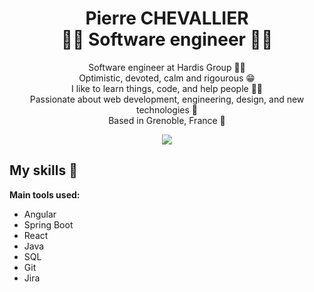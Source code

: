 <h1 align="center">
  <span>Pierre CHEVALLIER</span><br>
  <span>👨‍💻 Software engineer 👨‍💻</span>
</h1>

<p align="center">
Software engineer at Hardis Group 👨‍💻<br/>
Optimistic, devoted, calm and rigourous 😁<br/>
I like to learn things, code, and help people 🧑‍🏫<br/>
Passionate about web development, engineering, design, and new technologies 📱<br/>
Based in Grenoble, France 📍
</p>

<div align="center">

[<img src="https://img.shields.io/badge/LinkedIn-0077B5?style=for-the-badge&logo=linkedin&logoColor=white" />](https://www.linkedin.com/in/pierre-chevallier/)

</div>

## My skills 🚀

<b>Main tools used:</b>
<ul>
  <li>Angular</li>
  <li>Spring Boot</li>
  <li>React</li>
  <li>Java</li>
  <li>SQL</li>
  <li>Git</li>
  <li>Jira</li>
</p>
